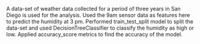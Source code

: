A data-set of weather data collected for a period of three years in San Diego is used for the analysis. Used the 9am sensor data as features here to predict the humidity at 3 pm. Performed train_test_split model to split the data-set and used DecisionTreeClassifier to classify the humidity as high or low. Applied accuracy_score metrics to find the accuracy of the model.

